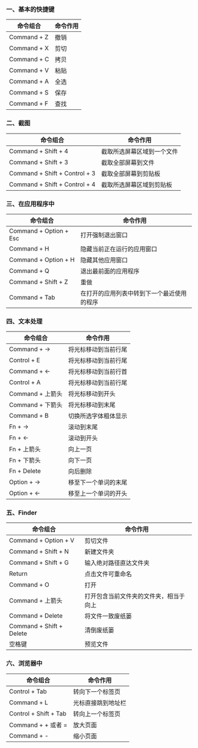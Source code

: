 ### 一、基本的快捷键
命令组合|命令作用
--------|--------
Command + Z | 撤销
Command + X | 剪切
Command + C | 拷贝
Command + V | 粘贴
Command + A | 全选
Command + S | 保存
Command + F | 查找

### 二、截图
命令组合|命令作用
--------|--------
Command + Shift + 4 | 截取所选屏幕区域到一个文件
Command + Shift + 3 | 截取全部屏幕到文件
Command + Shift + Control + 3 | 截取全部屏幕到剪贴板
Command + Shift + Control + 4 | 截取所选屏幕区域到剪贴板

### 三、在应用程序中
命令组合|命令作用
--------|--------
Command + Option + Esc | 打开强制退出窗口
Command + H | 隐藏当前正在运行的应用窗口
Command + Option + H | 隐藏其他应用窗口
Command + Q | 退出最前面的应用程序
Command + Shift + Z | 重做
Command + Tab | 在打开的应用列表中转到下一个最近使用的程序

### 四、文本处理
命令组合|命令作用
--------|--------
Command + -> | 将光标移动到当前行尾
Control + E | 将光标移动到当前行尾
Command + <- | 将光标移动到当前行首
Control + A | 将光标移动到当前行尾
Command + 上箭头 | 将光标移动到开头
Command + 下箭头 | 将光标移动到末尾
Command + B | 切换所选字体粗体显示
Fn + -> | 滚动到末尾
Fn + <- | 滚动到开头
Fn + 上箭头 | 向上一页
Fn + 下箭头 | 向下一页
Fn + Delete | 向后删除
Option + -> | 移至下一个单词的末尾
Option + <- | 移至上一个单词的开头

### 五、Finder
命令组合|命令作用
--------|--------
Command + Option + V | 剪切文件
Command + Shift + N | 新建文件夹
Command + Shift + G | 输入绝对路径直达文件夹
Return | 点击文件可重命名
Command + O | 打开
Command + 上箭头 | 打开包含当前文件夹的文件夹，相当于向上
Command + Delete | 将文件一致废纸篓
Command + Shift + Delete | 清倒废纸篓
空格键 | 预览文件


### 六、浏览器中
命令组合|命令作用
--------|--------
Control + Tab | 转向下一个标签页
Command + L| 光标直接跳到地址栏
Control + Shift + Tab | 转向上一个标签页
Command + + 或者 = | 放大页面
Command + - | 缩小页面
